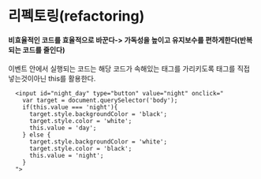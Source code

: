 # 리펙토링\(refactoring\)

#### 비효율적인 코드를 효율적으로 바꾼다-&gt; 가독성을 높이고 유지보수를 편하게한다\(반복되는 코드를 줄인다\)

이벤트 안에서 실행되는 코드는 해당 코드가 속해있는 태그를 가리키도록 태그를 직접 넣는것이아닌 this를 활용한다.

```text
  <input id="night_day" type="button" value="night" onclick="
    var target = document.querySelector('body');
    if(this.value === 'night'){
      target.style.backgroundColor = 'black';
      target.style.color = 'white';
      this.value = 'day';
    } else {
      target.style.backgroundColor = 'white';
      target.style.color = 'black';
      this.value = 'night';
    }
  ">
```

